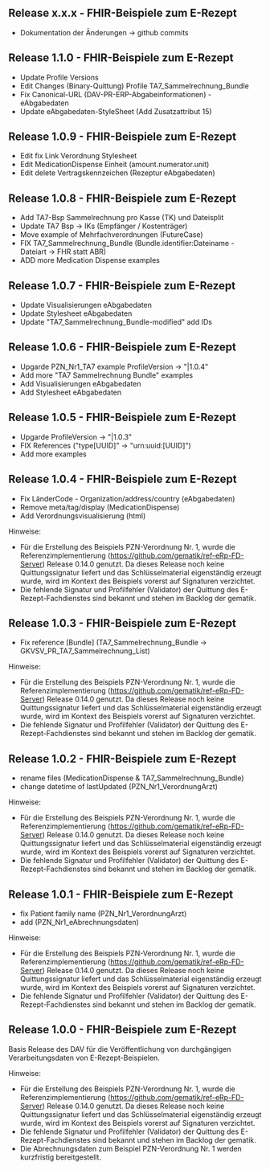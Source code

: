 ## Release x.x.x - FHIR-Beispiele zum E-Rezept
- Dokumentation der Änderungen ->  github commits

## Release 1.1.0 - FHIR-Beispiele zum E-Rezept
- Update Profile Versions
- Edit Changes (Binary-Quittung) Profile TA7_Sammelrechnung_Bundle
- Fix Canonical-URL (DAV-PR-ERP-Abgabeinformationen) - eAbgabedaten
- Update eAbgabedaten-StyleSheet (Add Zusatzattribut 15)

## Release 1.0.9 - FHIR-Beispiele zum E-Rezept
- Edit fix Link Verordnung Stylesheet
- Edit MedicationDispense Einheit (amount.numerator.unit)
- Edit delete Vertragskennzeichen (Rezeptur eAbgabedaten)

## Release 1.0.8 - FHIR-Beispiele zum E-Rezept
- Add TA7-Bsp Sammelrechnung pro Kasse (TK) und Dateisplit
- Update TA7 Bsp -> IKs (Empfänger / Kostenträger)
- Move example of Mehrfachverordnungen (FutureCase)
- FIX TA7_Sammelrechnung_Bundle (Bundle.identifier:Dateiname - Dateiart -> FHR statt ABR)
- ADD more Medication Dispense examples

## Release 1.0.7 - FHIR-Beispiele zum E-Rezept
- Update Visualisierungen eAbgabedaten
- Update Stylesheet eAbgabedaten 
- Update "TA7_Sammelrechnung_Bundle-modified" add IDs

## Release 1.0.6 - FHIR-Beispiele zum E-Rezept
- Upgarde PZN_Nr1_TA7 example ProfileVersion -> "|1.0.4"
- Add more "TA7 Sammelrechnung Bundle" examples
- Add Visualisierungen eAbgabedaten
- Add Stylesheet eAbgabedaten

## Release 1.0.5 - FHIR-Beispiele zum E-Rezept
- Upgarde ProfileVersion -> "|1.0.3"
- FIX References ("type\[UUID]" -> "urn:uuid:[UUID]")
- Add more examples

## Release 1.0.4 - FHIR-Beispiele zum E-Rezept
- Fix LänderCode - Organization/address/country (eAbgabedaten)
- Remove meta/tag/display (MedicationDispense)
- Add Verordnungsvisualisierung (html)

Hinweise:
- Für die Erstellung des Beispiels PZN-Verordnung Nr. 1, wurde die Referenzimplementierung (https://github.com/gematik/ref-eRp-FD-Server) Release 0.14.0 genutzt. Da dieses Release noch keine Quittungssignatur liefert und das Schlüsselmaterial eigenständig erzeugt wurde, wird im Kontext des Beispiels vorerst auf Signaturen verzichtet.
- Die fehlende Signatur und Profilfehler (Validator) der Quittung des E-Rezept-Fachdienstes sind bekannt und stehen im Backlog der gematik.


## Release 1.0.3 - FHIR-Beispiele zum E-Rezept
- Fix reference [Bundle] (TA7_Sammelrechnung_Bundle -> GKVSV_PR_TA7_Sammelrechnung_List)

Hinweise:
- Für die Erstellung des Beispiels PZN-Verordnung Nr. 1, wurde die Referenzimplementierung (https://github.com/gematik/ref-eRp-FD-Server) Release 0.14.0 genutzt. Da dieses Release noch keine Quittungssignatur liefert und das Schlüsselmaterial eigenständig erzeugt wurde, wird im Kontext des Beispiels vorerst auf Signaturen verzichtet.
- Die fehlende Signatur und Profilfehler (Validator) der Quittung des E-Rezept-Fachdienstes sind bekannt und stehen im Backlog der gematik.


## Release 1.0.2 - FHIR-Beispiele zum E-Rezept
- rename files (MedicationDispense & TA7_Sammelrechnung_Bundle)
- change datetime of lastUpdated (PZN_Nr1_VerordnungArzt)

Hinweise:
- Für die Erstellung des Beispiels PZN-Verordnung Nr. 1, wurde die Referenzimplementierung (https://github.com/gematik/ref-eRp-FD-Server) Release 0.14.0 genutzt. Da dieses Release noch keine Quittungssignatur liefert und das Schlüsselmaterial eigenständig erzeugt wurde, wird im Kontext des Beispiels vorerst auf Signaturen verzichtet.
- Die fehlende Signatur und Profilfehler (Validator) der Quittung des E-Rezept-Fachdienstes sind bekannt und stehen im Backlog der gematik.

## Release 1.0.1 - FHIR-Beispiele zum E-Rezept

- fix Patient family name (PZN_Nr1_VerordnungArzt)
- add (PZN_Nr1_eAbrechnungsdaten)

Hinweise:
- Für die Erstellung des Beispiels PZN-Verordnung Nr. 1, wurde die Referenzimplementierung (https://github.com/gematik/ref-eRp-FD-Server) Release 0.14.0 genutzt. Da dieses Release noch keine Quittungssignatur liefert und das Schlüsselmaterial eigenständig erzeugt wurde, wird im Kontext des Beispiels vorerst auf Signaturen verzichtet.
- Die fehlende Signatur und Profilfehler (Validator) der Quittung des E-Rezept-Fachdienstes sind bekannt und stehen im Backlog der gematik.

## Release 1.0.0 - FHIR-Beispiele zum E-Rezept 

Basis Release des DAV für die Veröffentlichung von durchgängigen Verarbeitungsdaten von E-Rezept-Beispielen.

Hinweise:
- Für die Erstellung des Beispiels PZN-Verordnung Nr. 1, wurde die Referenzimplementierung (https://github.com/gematik/ref-eRp-FD-Server) Release 0.14.0 genutzt. Da dieses Release noch keine Quittungssignatur liefert und das Schlüsselmaterial eigenständig erzeugt wurde, wird im Kontext des Beispiels vorerst auf Signaturen verzichtet.
- Die fehlende Signatur und Profilfehler (Validator) der Quittung des E-Rezept-Fachdienstes sind bekannt und stehen im Backlog der gematik.
- Die Abrechnungsdaten zum Beispiel PZN-Verordnung Nr. 1 werden kurzfristig bereitgestellt.